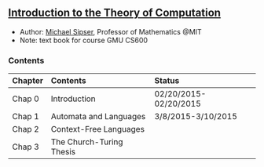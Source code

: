 ## [Introduction to the Theory of Computation](http://www.amazon.com/Introduction-Theory-Computation-Michael-Sipser/dp/0534950973)

- Author: [Michael Sipser](http://www-math.mit.edu/~sipser/), Professor of Mathematics @MIT
- Note: text book for course GMU CS600

### Contents
|Chapter | Contents| Status|
|:----|:----|:----|
|Chap 0| Introduction| 02/20/2015- 02/20/2015|
|Chap 1| Automata and Languages| 3/8/2015-3/10/2015|
|Chap 2| Context-Free Languages| |
|Chap 3| The Church-Turing Thesis| |
